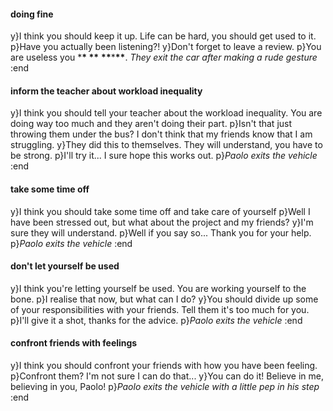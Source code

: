 #### doing fine

y}I think you should keep it up. Life can be hard, you should get used to it.
p}Have you actually been listening?!
y}Don't forget to leave a review.
p}You are useless you \***\* \*\*** **\*\***\***\*\***. <i>They exit the car after making a rude gesture</i>
:end

#### inform the teacher about workload inequality

y}I think you should tell your teacher about the workload inequality. You are doing way too much and they aren't doing their part.
p}Isn't that just throwing them under the bus? I don't think that my friends know that I am struggling.
y}They did this to themselves. They will understand, you have to be strong.
p}I'll try it... I sure hope this works out.
p}<i>Paolo exits the vehicle</i>
:end

#### take some time off

y}I think you should take some time off and take care of yourself
p}Well I have been stressed out, but what about the project and my friends?
y}I'm sure they will understand.
p}Well if you say so... Thank you for your help.
p}<i>Paolo exits the vehicle</i>
:end

#### don't let yourself be used

y}I think you're letting yourself be used. You are working yourself to the bone.
p}I realise that now, but what can I do?
y}You should divide up some of your responsibilities with your friends. Tell them it's too much for you.
p}I'll give it a shot, thanks for the advice.
p}<i>Paolo exits the vehicle</i>
:end

#### confront friends with feelings

y}I think you should confront your friends with how you have been feeling.
p}Confront them? I'm not sure I can do that...
y}You can do it! Believe in me, believing in you, Paolo!
p}<i>Paolo exits the vehicle with a little pep in his step</i>
:end
